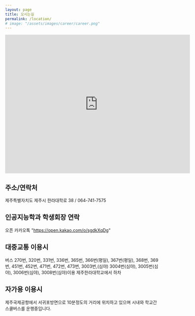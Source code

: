 ```yaml
---
layout: page
title: 오시는길
permalink: /location/
# image: "/assets/images/career/career.png"
---
```


<p><iframe src="https://www.google.com/maps/embed?pb=!1m18!1m12!1m3!1d3327.9349685780767!2d126.47228967633716!3d33.477043847882335!2m3!1f0!2f0!3f0!3m2!1i1024!2i768!4f13.1!3m3!1m2!1s0x350cfa4dc01eaa0b%3A0x31304200144c0d3!2sCheju%20Halla%20University!5e0!3m2!1sen!2skr!4v1695117913820!5m2!1sen!2skr" width="600" height="450" style="border:0;" allowfullscreen="" loading="lazy" referrerpolicy="no-referrer-when-downgrade"></iframe></p>

## 주소/연락처

제주특별자치도 제주시 한라대학로 38 / 064-741-7575

## 인공지능학과 학생회장 연락

오픈 카카오톡 "https://open.kakao.com/o/sgdkXqDg"

## 대중교통 이용시

버스 270번, 320번, 331번, 336번, 365번, 366번(평일), 367번(평일), 368번, 369번, 451번, 452번, 471번, 472번, 473번, 3003번,(심야) 3004번(심야), 3005번(심야), 3006번(심야), 3008번(심야)이용 제주한라대학교에서 하차

## 자가용 이용시

제주국제공항에서 서귀포방면으로 10분정도의 거리에 위치하고 있으며 시내와 학교간 스쿨버스를 운행중입니다.
